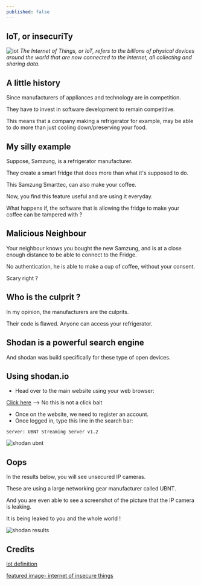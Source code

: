 ```yaml
---
published: false
---
```

## IoT, or insecuriTy
![iot](https://github.com/codarrenvelvindron/codarrenvelvindron.github.io/raw/master/images/insecure.jpeg)
_The Internet of Things, or IoT, refers to the billions of physical devices around the world that are now connected to the internet, all collecting and sharing data._

## A little history
Since manufacturers of appliances and technology are in competition.

They have to invest in software development to remain competitive.

This means that a company making a refrigerator for example, may be able to do more than just cooling down/preserving your food.

## My silly example
Suppose, Samzung, is a refrigerator manufacturer.

They create a smart fridge that does more than what it's supposed to do.

This Samzung Smarttec, can also make your coffee.

Now, you find this feature useful and are using it everyday.

What happens if, the software that is allowing the fridge to make your coffee can be tampered with ?

## Malicious Neighbour
Your neighbour knows you bought the new Samzung, and is at a close enough distance to be able to connect to the Fridge.

No authentication, he is able to make a cup of coffee, without your consent.

Scary right ?

## Who is the culprit ?
In my opinion, the manufacturers are the culprits.

Their code is flawed. Anyone can access your refrigerator.

## Shodan is a powerful search engine
And shodan was build specifically for these type of open devices.

## Using shodan.io
 - Head over to the main website using your web browser:

[Click here](https://shodan.io) --> No this is not a click bait 

 - Once on the website, we need to register an account.
 - Once logged in, type this line in the search bar:
```
Server: UBNT Streaming Server v1.2
```
![shodan ubnt](https://github.com/codarrenvelvindron/codarrenvelvindron.github.io/raw/master/images/shodan_search.png)

## Oops
In the results below, you will see unsecured IP cameras.

These are using a large networking gear manufacturer called UBNT.

And you are even able to see a screenshot of the picture that the IP camera is leaking.

It is being leaked to you and the whole world !


![shodan results](https://github.com/codarrenvelvindron/codarrenvelvindron.github.io/raw/master/images/ubnt_railway.png)

## Credits
[iot definition](https://www.zdnet.com/article/what-is-the-internet-of-things-everything-you-need-to-know-about-the-iot-right-now/#:~:text=The%20Internet%20of%20Things%2C%20or,all%20collecting%20and%20sharing%20data.)

[featured image- internet of insecure things](https://hackernoon.com/internet-of-things-insecurity-is-our-fault-827a9261973d)